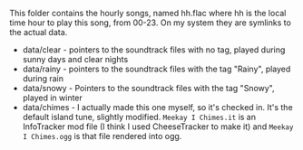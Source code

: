 This folder contains the hourly songs, named hh.flac where hh is 
the local time hour to play this song, from 00-23. On my system
they are symlinks to the actual data.

* data/clear - pointers to the soundtrack files with no tag, played
  during sunny days and clear nights
* data/rainy - pointers to the soundtrack files with the tag "Rainy",
  played during rain
* data/snowy - Pointers to the soundtrack files with the tag "Snowy",
  played in winter
* data/chimes - I actually made this one myself, so it's checked in. It's
  the default island tune, slightly modified. `Meekay I Chimes.it`
  is an InfoTracker mod file (I think I used CheeseTracker to make it)
  and `Meekay I Chimes.ogg` is that file rendered into ogg.